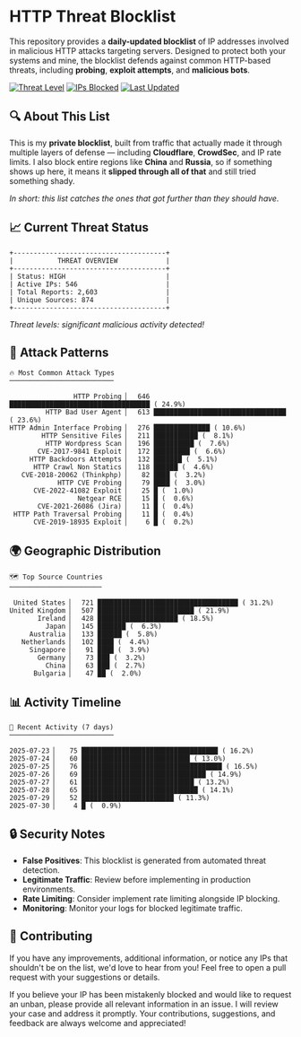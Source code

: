 # HTTP Threat Blocklist

This repository provides a **daily-updated blocklist** of IP addresses involved in malicious HTTP attacks targeting servers. Designed to protect both your systems and mine, the blocklist defends against common HTTP-based threats, including **probing**, **exploit attempts**, and **malicious bots**.

[![Threat Level](https://img.shields.io/badge/Threat%20Level-HIGH-red)](.)
[![IPs Blocked](https://img.shields.io/badge/IPs%20Blocked-546-blue)](.)
[![Last Updated](https://img.shields.io/badge/Updated-2025--07--30-brightgreen)](.)

## 🔍 About This List

This is my **private blocklist**, built from traffic that actually made it through multiple layers of defense — including **Cloudflare**, **CrowdSec**, and IP rate limits. I also block entire regions like **China** and **Russia**, so if something shows up here, it means it **slipped through all of that** and still tried something shady.

*In short: this list catches the ones that got further than they should have.*

## 📈 Current Threat Status

```
+--------------------------------------+
|           THREAT OVERVIEW            |
+--------------------------------------+
| Status: HIGH                         |
| Active IPs: 546                      |
| Total Reports: 2,603                 |
| Unique Sources: 874                  |
+--------------------------------------+
```

*Threat levels: significant malicious activity detected!*

## 🎯 Attack Patterns

```
🔥 Most Common Attack Types
──────────────────────────

                HTTP Probing ▏  646 ███████████████████████████████████ ( 24.9%)
         HTTP Bad User Agent ▏  613 █████████████████████████████████ ( 23.6%)
HTTP Admin Interface Probing ▏  276 ██████████████ ( 10.6%)
        HTTP Sensitive Files ▏  211 ███████████ (  8.1%)
         HTTP Wordpress Scan ▏  196 ██████████ (  7.6%)
       CVE-2017-9841 Exploit ▏  172 █████████ (  6.6%)
     HTTP Backdoors Attempts ▏  132 ███████ (  5.1%)
      HTTP Crawl Non Statics ▏  118 ██████ (  4.6%)
   CVE-2018-20062 (Thinkphp) ▏   82 ████ (  3.2%)
            HTTP CVE Probing ▏   79 ████ (  3.0%)
      CVE-2022-41082 Exploit ▏   25 █ (  1.0%)
                 Netgear RCE ▏   15 █ (  0.6%)
       CVE-2021-26086 (Jira) ▏   11 █ (  0.4%)
 HTTP Path Traversal Probing ▏   11 █ (  0.4%)
      CVE-2019-18935 Exploit ▏    6 █ (  0.2%)
```

## 🌍 Geographic Distribution

```
🗺️ Top Source Countries
───────────────────────

 United States ▏  721 ███████████████████████████████████ ( 31.2%)
United Kingdom ▏  507 ████████████████████████ ( 21.9%)
       Ireland ▏  428 ████████████████████ ( 18.5%)
         Japan ▏  145 ███████ (  6.3%)
     Australia ▏  133 ██████ (  5.8%)
   Netherlands ▏  102 ████ (  4.4%)
     Singapore ▏   91 ████ (  3.9%)
       Germany ▏   73 ███ (  3.2%)
         China ▏   63 ███ (  2.7%)
      Bulgaria ▏   47 ██ (  2.0%)
```

## 📊 Activity Timeline

```
📅 Recent Activity (7 days)
──────────────────────────

2025-07-23 ▏   75 ██████████████████████████████████ ( 16.2%)
2025-07-24 ▏   60 ███████████████████████████ ( 13.0%)
2025-07-25 ▏   76 ███████████████████████████████████ ( 16.5%)
2025-07-26 ▏   69 ███████████████████████████████ ( 14.9%)
2025-07-27 ▏   61 ████████████████████████████ ( 13.2%)
2025-07-28 ▏   65 █████████████████████████████ ( 14.1%)
2025-07-29 ▏   52 ███████████████████████ ( 11.3%)
2025-07-30 ▏    4 █ (  0.9%)
```

## 🔒 Security Notes

- **False Positives**: This blocklist is generated from automated threat detection.
- **Legitimate Traffic**: Review before implementing in production environments.
- **Rate Limiting**: Consider implement rate limiting alongside IP blocking.
- **Monitoring**: Monitor your logs for blocked legitimate traffic.

## 🤝 Contributing

If you have any improvements, additional information, or notice any IPs that shouldn't be on the list, we'd love to hear from you! Feel free to open a pull request with your suggestions or details.

If you believe your IP has been mistakenly blocked and would like to request an unban, please provide all relevant information in an issue. I will review your case and address it promptly. Your contributions, suggestions, and feedback are always welcome and appreciated!